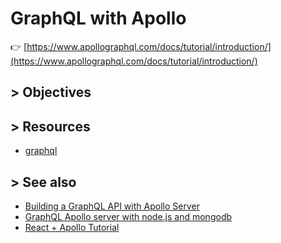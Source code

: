 # GraphQL with Apollo

:point_right: [https://www.apollographql.com/docs/tutorial/introduction/](https://www.apollographql.com/docs/tutorial/introduction/)

## > Objectives

## > Resources

- [graphql](https://www.npmjs.com/package/graphql)

## > See also

- [Building a GraphQL API with Apollo Server](https://www.pluralsight.com/courses/graphql-api-apollo-server)
- [GraphQL Apollo server with node.js and mongodb](https://www.udemy.com/course/graphql-apollo-server-api-nodejs-mongodb/)
- [React + Apollo Tutorial](https://www.howtographql.com/react-apollo/0-introduction/)